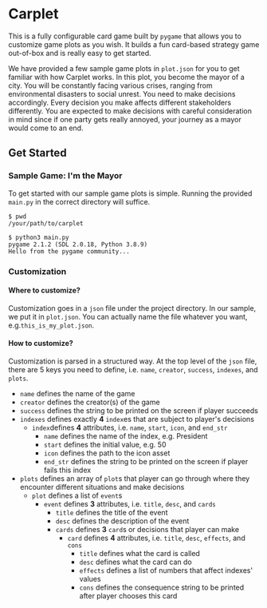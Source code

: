 # Carplet
This is a fully configurable card game built by `pygame` that 
allows you to customize game plots as you wish. It builds
a fun card-based strategy game out-of-box and is really 
easy to get started.

We have provided a few sample game plots in `plot.json` 
for you to get familiar with how Carplet works. In this
plot, you become the mayor of a city. You will be 
constantly facing various crises, ranging from 
environmental disasters to social unrest. You need to 
make decisions accordingly. Every decision you make affects 
different stakeholders differently. You are expected to make 
decisions with careful consideration in mind since if one 
party gets really annoyed, your journey as a mayor would 
come to an end.

## Get Started
### Sample Game: I'm the Mayor
To get started with our sample game plots is simple. Running
the provided `main.py` in the correct directory will suffice.

```shell
$ pwd
/your/path/to/carplet

$ python3 main.py
pygame 2.1.2 (SDL 2.0.18, Python 3.8.9)
Hello from the pygame community...
```

### Customization
#### Where to customize?
Customization goes in a `json` file under the project directory.
In our sample, we put it in `plot.json`. You can actually 
name the file whatever you want, e.g.`this_is_my_plot.json`.

#### How to customize?
Customization is parsed in a structured way. At the top level of
the `json` file, there are 5 keys you need to define, i.e. `name`,
`creator`, `success`, `indexes`, and `plots`.

- `name` defines the name of the game
- `creator` defines the creator(s) of the game
- `success` defines the string to be printed on the screen if player succeeds
- `indexes` defines exactly **4** `index`es that are subject to player's decisions
  - `index`defines **4** attributes, i.e. `name`, `start`, `icon`, and `end_str`
    - `name` defines the name of the index, e.g. President
    - `start` defines the initial value, e.g. 50
    - `icon` defines the path to the icon asset
    - `end_str` defines the string to be printed on the screen if player fails this index
- `plots` defines an array of `plot`s that player can go through where they encounter
    different situations and make decisions
  - `plot` defines a list of `event`s 
    - `event` defines **3** attributes, i.e. `title`, `desc`, and `cards`
      - `title` defines the title of the event
      - `desc` defines the description of the event
      - `cards` defines **3** `card`s or decisions that player can make
        - `card` defines **4** attributes, i.e. `title`, `desc`, `effects`, and `cons`
          - `title` defines what the card is called
          - `desc` defines what the card can do
          - `effects` defines a list of numbers that affect indexes' values
          - `cons` defines the consequence string to be printed after player chooses this card
    
    

